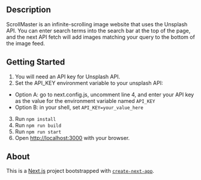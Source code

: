 ## Description
ScrollMaster is an infinite-scrolling image website that uses the Unsplash API. You can enter search terms into the search bar at the top of the page, and the next API fetch will add images matching your query to the bottom of the image feed.

## Getting Started
1. You will need an API key for Unsplash API.
2. Set the API_KEY environment variable to your unsplash API:
  * Option A: go to next.config.js, uncomment line 4, and enter your API key as the value for the environment variable named `API_KEY`
  * Option B: in your shell, set `API_KEY=your_value_here`
3. Run `npm install`
4. Run `npm run build`
5. Run `npm run start`
6. Open [http://localhost:3000](http://localhost:3000) with your browser.

## About
This is a [Next.js](https://nextjs.org/) project bootstrapped with [`create-next-app`](https://github.com/vercel/next.js/tree/canary/packages/create-next-app).
